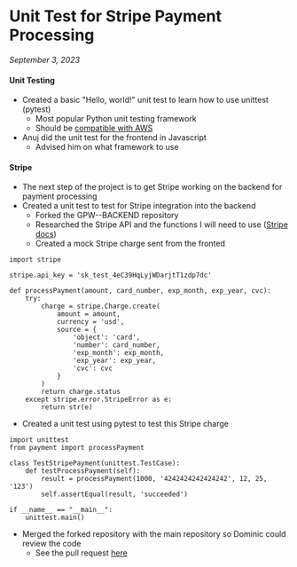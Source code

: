 Unit Test for Stripe Payment Processing
=======================================

*September 3, 2023*

#### Unit Testing
- Created a basic "Hello, world!" unit test to learn how to use unittest (pytest)
  - Most popular Python unit testing framework
  - Should be [compatible with AWS](https://docs.aws.amazon.com/cdk/v2/guide/testing.html)
- Anuj did the unit test for the frontend in Javascript
  - Advised him on what framework to use

#### Stripe
- The next step of the project is to get Stripe working on the backend for payment processing
- Created a unit test to test for Stripe integration into the backend
  - Forked the GPW--BACKEND repository
  - Researched the Stripe API and the functions I will need to use ([Stripe docs](https://stripe.com/docs/api))
  - Created a mock Stripe charge sent from the fronted

```{python}
import stripe

stripe.api_key = 'sk_test_4eC39HqLyjWDarjtT1zdp7dc'

def processPayment(amount, card_number, exp_month, exp_year, cvc):
    try:
        charge = stripe.Charge.create(
            amount = amount, 
            currency = 'usd',
            source = {
                'object': 'card',
                'number': card_number,
                'exp_month': exp_month,
                'exp_year': exp_year,
                'cvc': cvc
            }
        )
        return charge.status
    except stripe.error.StripeError as e:
        return str(e)
```
  - Created a unit test using pytest to test this Stripe charge

```{python}
import unittest
from payment import processPayment

class TestStripePayment(unittest.TestCase):
    def testProcessPayment(self):
        result = processPayment(1000, '4242424242424242', 12, 25, '123')
        self.assertEqual(result, 'succeeded')

if __name__ == "__main__":
    unittest.main()
```

- Merged the forked repository with the main repository so Dominic could review the code
  - See the pull request [here](https://github.com/amycayne/GPW--BACKEND/pull/3)
